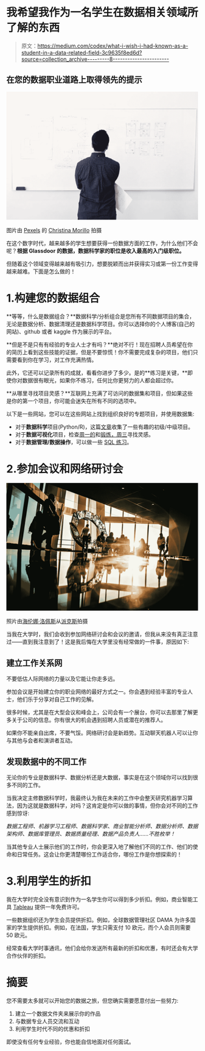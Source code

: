 # 我希望我作为一名学生在数据相关领域所了解的东西

> 原文：<https://medium.com/codex/what-i-wish-i-had-known-as-a-student-in-a-data-related-field-3c9635f8ed6d?source=collection_archive---------8----------------------->

## 在您的数据职业道路上取得领先的提示

![](img/563f971fc8b592a6744b15fcb3a0e363.png)

图片由 [Pexels](https://www.pexels.com/fr-fr/photo/homme-debout-devant-le-tableau-blanc-1181345/?utm_content=attributionCopyText&utm_medium=referral&utm_source=pexels) 的 [Christina Morillo](https://www.pexels.com/fr-fr/@divinetechygirl?utm_content=attributionCopyText&utm_medium=referral&utm_source=pexels) 拍摄

在这个数字时代，越来越多的学生想要获得一份数据方面的工作，为什么他们不会呢？**根据 Glassdoor 的数据，数据科学家的职位是收入最高的入门级职位。**

但随着这个领域变得越来越有吸引力，想要脱颖而出并获得实习或第一份工作变得越来越难。下面是怎么做的！

# 1.构建您的数据组合

**等等，什么是数据组合？**数据科学/分析组合是您所有不同数据项目的集合，无论是数据分析、数据清理还是数据科学项目。你可以选择你的个人博客(自己的网站)、github 或者 kaggle 作为展示的平台。

**但是不是只有有经验的专业人士才有吗？**绝对不行！现在招聘人员希望在你的简历上看到这些技能的证据，但是不要惊慌！你不需要完成复杂的项目，他们只需要看到你在学习，对工作充满热情。

此外，它还可以记录所有的成就，看看你进步了多少。是的**练习是关键，**即使你对数据很有眼光，如果你不练习，任何比你更努力的人都会超过你。

**从哪里寻找项目灵感？**互联网上充满了可访问的数据集和项目，但如果这些是你的第一个项目，你可能会迷失在所有不同的选项中。

以下是一些网站，您可以在这些网站上找到组织良好的专题项目，并使用数据集:

*   对于**数据科学**项目(Python/R)，这篇[文章](https://www.analyticsvidhya.com/blog/2018/05/24-ultimate-data-science-projects-to-boost-your-knowledge-and-skills/)收集了一些有趣的初级/中级项目。
*   对于**数据可视化**项目，检查[周一的](https://www.makeovermonday.co.uk/data/)和[锻炼，周三](http://www.workout-wednesday.com/)寻找灵感。
*   对于**数据管理/数据操作**，可以做一些 [SQL 练习](http://w3resource.com/sql-exercises/)。

# 2.参加会议和网络研讨会

![](img/1117ad92395940d1325d396ace4fcca1.png)

照片由[海伦娜·洛佩斯](https://www.pexels.com/fr-fr/@wildlittlethingsphoto?utm_content=attributionCopyText&utm_medium=referral&utm_source=pexels)从[派克斯](https://www.pexels.com/fr-fr/photo/photo-de-groupe-de-personnes-705792/?utm_content=attributionCopyText&utm_medium=referral&utm_source=pexels)拍摄

当我在大学时，我们会收到参加网络研讨会和会议的邀请，但我从来没有真正注意过——直到我注意到了！这是我后悔在大学里没有经常做的一件事，原因如下:

## 建立工作关系网

不要低估人际网络的力量以及它能让你走多远。

参加会议是开始建立你的职业网络的最好方式之一。你会遇到经验丰富的专业人士，他们乐于分享对自己工作的见解。

很多时候，尤其是在大型会议和峰会上，公司会有一个展台，你可以去那里了解更多关于公司的信息。你有很大的机会遇到招聘人员或潜在的推荐人。

如果你不能亲自出席，不要气馁。网络研讨会是新趋势。互动聊天机器人可以让你与其他与会者和演讲者互动。

## 发现数据中的不同工作

无论你的专业是数据科学、数据分析还是大数据，事实是在这个领域你可以找到很多不同的工作。

当我决定主修数据科学时，我最终认为我在未来的工作中会整天研究机器学习算法，因为这就是数据科学，对吗？这肯定是你可以做的事情，但你会对不同的工作感到惊讶:

*数据工程师、机器学习工程师、数据科学家、商业智能分析师、数据分析师、数据架构师、数据库管理员、数据质量经理、数据产品负责人……不胜枚举！*

当其他专业人士展示他们的工作时，你会更深入地了解他们不同的工作、他们的使命和日常任务。这会让你更清楚哪份工作适合你，哪份工作是你想探索的！

# 3.利用学生的折扣

我在大学时完全没有意识到作为一名学生你可以得到多少折扣。例如，商业智能工具 [Tableau](https://www.tableau.com/fr-fr/academic/students) 提供一年免费许可。

一些数据组织还为学生会员提供折扣。例如，全球数据管理社区 DAMA 为许多国家的学生提供折扣。例如，在法国，学生只需支付 10 欧元，而个人会员则需要 50 欧元。

经常查看大学时事通讯，他们会给你发送所有最新的折扣和优惠，有时还会有大学合作伙伴的折扣。

# 摘要

您不需要太多就可以开始您的数据之旅，但您确实需要愿意付出一些努力:

1.  建立一个数据文件夹来展示你的作品
2.  与数据专业人员交流和互动
3.  利用学生时代不同的优惠和折扣

即使没有任何专业经验，你也能自信地面对任何面试。